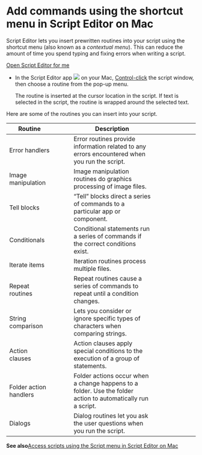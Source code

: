 # Add commands using the shortcut menu in Script Editor on Mac

Script Editor lets you insert prewritten routines into your script using the shortcut menu (also known as a *contextual menu*). This can reduce the amount of time you spend typing and fixing errors when writing a script.

[Open Script Editor for me](https://support.apple.com/guide/script-editor/add-commands-using-the-shortcut-menu-apscrpt1084/2.11/mac/x-help-action:/openApp?bundleId=com.apple.ScriptEditor2)

* In the Script Editor app ![](https://help.apple.com/assets/67DB7E842551EA97CB00BED5/67DB7E8502C5F38AAF0D7DC6/en_US/2d1774dafc25e40f6f806216d54cdf01.png) on your Mac, [Control-click](https://support.apple.com/guide/script-editor/aside/glosb9214f98/2.11/mac/26) the script window, then choose a routine from the pop-up menu.

  The routine is inserted at the cursor location in the script. If text is selected in the script, the routine is wrapped around the selected text.

Here are some of the routines you can insert into your script.

| Routine | | | | Description | | | | | | | |
| --- | --- | --- | --- | --- | --- | --- | --- | --- | --- | --- | --- |
| Error handlers | | | | Error routines provide information related to any errors encountered when you run the script. | | | | | | | |
| Image manipulation | | | | Image manipulation routines do graphics processing of image files. | | | | | | | |
| Tell blocks | | | | “Tell” blocks direct a series of commands to a particular app or component. | | | | | | | |
| Conditionals | | | | Conditional statements run a series of commands if the correct conditions exist. | | | | | | | |
| Iterate items | | | | Iteration routines process multiple files. | | | | | | | |
| Repeat routines | | | | Repeat routines cause a series of commands to repeat until a condition changes. | | | | | | | |
| String comparison | | | | Lets you consider or ignore specific types of characters when comparing strings. | | | | | | | |
| Action clauses | | | | Action clauses apply special conditions to the execution of a group of statements. | | | | | | | |
| Folder action handlers | | | | Folder actions occur when a change happens to a folder. Use the folder action to automatically run a script. | | | | | | | |
| Dialogs | | | | Dialog routines let you ask the user questions when you run the script. | | | | | | | |

**See also**[Access scripts using the Script menu in Script Editor on Mac](https://support.apple.com/guide/script-editor/access-scripts-using-the-script-menu-scpedt27975/2.11/mac/26)
